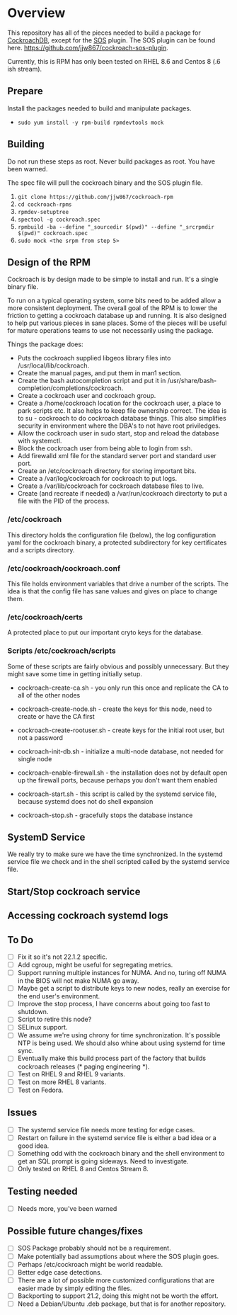# Overview

This repository has all of the pieces needed to build a package for [CockroachDB](https://github.com/cockroachdb/cockroach), except for the [SOS](https://github.com/sosreport/sos) plugin.  The SOS plugin can be found here.  https://github.com/jjw867/cockroach-sos-plugin.

Currently, this is RPM has only been tested on RHEL 8.6 and Centos 8 (.6 ish stream).

## Prepare

Install the packages needed to build and manipulate packages.

- `sudo yum install -y rpm-build rpmdevtools mock`

## Building

Do not run these steps as root.  Never build packages as root.  You have been warned.

The spec file will pull the cockroach binary and the SOS plugin file.

1. `git clone https://github.com/jjw867/cockroach-rpm`
2. `cd cockroach-rpms`
3. `rpmdev-setuptree`
4. `spectool -g cockroach.spec`
5. `rpmbuild -ba --define "_sourcedir $(pwd)" --define "_srcrpmdir $(pwd)" cockroach.spec`
6. `sudo mock <the srpm from step 5>`

## Design of the RPM

Cockroach is by design made to be simple to install and run.  It's a single binary file.  

To run on a typical operating system, some bits need to be added allow a more consistent deployment.  The overall goal of the RPM is to lower the friction to getting a cockroach database up and running.  It is also designed to help put various pieces in sane places.  Some of the pieces will be useful for mature operations teams to use not necessarily using the package.

Things the package does:
- Puts the cockroach supplied libgeos library files into /usr/local/lib/cockroach.
- Create the manual pages, and put them in man1 section.
- Create the bash autocompletion script and put it in /usr/share/bash-completion/completions/cockroach.
- Create a cockroach user and cockroach group.
- Create a /home/cockroach location for the cockroach user, a place to park scripts etc.  It also helps to keep file ownership correct.  The idea is to su - cockroach to do cockroach database things.  This also simplifies security in environment where the DBA's to not have root priviledges.  
- Allow the cockroach user in sudo start, stop and reload the database with systemctl.  
- Block the cockroach user from being able to login from ssh.
- Add firewalld xml file for the standard server port and standard user port.
- Create an /etc/cockroach directory for storing important bits.
- Create a /var/log/cockroach for cockroach to put logs.
- Create a /var/lib/cockroach for cockroach database files to live.
- Create (and recreate if needed) a /var/run/cockroach directorty to put a file with the PID of the process.

### /etc/cockroach

This directory holds the configuration file (below), the log configuration yaml for the cockroach binary, a protected subdirectory for key certificates and a scripts directory.

### /etc/cockroach/cockroach.conf

This file holds environment variables that drive a number of the scripts.  The idea is that the config file has sane values and gives on place to change them.

### /etc/cockroach/certs

A protected place to put our important cryto keys for the database.
### Scripts /etc/cockroach/scripts

Some of these scripts are fairly obvious and possibly unnecessary.  But they might save some time in getting initially setup.

- cockroach-create-ca.sh - you only run this once and replicate the CA to all of the other nodes
- cockroach-create-node.sh - create the keys for this node, need to create or have the CA first
- cockroach-create-rootuser.sh - create keys for the initial root user, but not a password
- cockroach-init-db.sh - initialize a multi-node database, not needed for single node
- cockroach-enable-firewall.sh - the installation does not by default open up the firewall ports, because perhaps you don't want them enabled

- cockroach-start.sh - this script is called by the systemd service file, because systemd does not do shell expansion
- cockroach-stop.sh - gracefully stops the database instance

## SystemD Service

We really try to make sure we have the time synchronized.  In the systemd service file we check and in the shell scripted called by the systemd service file.  

## Start/Stop cockroach service

## Accessing cockroach systemd logs

## To Do

- [ ] Fix it so it's not 22.1.2 specific.
- [ ] Add cgroup, might be useful for segregating metrics.
- [ ] Support running multiple instances for NUMA.  And no, turing off NUMA in the BIOS will not make NUMA go away.
- [ ] Maybe get a script to distribute keys to new nodes, really an exercise for the end user's environment.
- [ ] Improve the stop process, I have concerns about going too fast to shutdown.
- [ ] Script to retire this node?
- [ ] SELinux support.
- [ ] We assume we're using chrony for time synchronization.  It's possible NTP is being used.  We should also whine about using systemd for time sync.
- [ ] Eventually make this build process part of the factory that builds cockroach releases (* paging engineering *).
- [ ] Test on RHEL 9 and RHEL 9 variants.
- [ ] Test on more RHEL 8 variants.
- [ ] Test on Fedora.

## Issues

- [ ] The systemd service file needs more testing for edge cases.
- [ ] Restart on failure in the systemd service file is either a bad idea or a good idea.
- [ ] Something odd with the cockroach binary and the shell environment to get an SQL prompt is going sideways.  Need to investigate.
- [ ] Only tested on RHEL 8 and Centos Stream 8.

## Testing needed

- [ ] Needs more, you've been warned

## Possible future changes/fixes

- [ ] SOS Package probably should not be a requirement.
- [ ] Make potentially bad assumptions about where the SOS plugin goes.
- [ ] Perhaps /etc/cockroach might be world readable.
- [ ] Better edge case detections.
- [ ] There are a lot of possible more customized configurations that are easier made by simply editing the files.
- [ ] Backporting to support 21.2, doing this might not be worth the effort.
- [ ] Need a Debian/Ubuntu .deb package, but that is for another repository.

